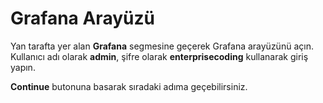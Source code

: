 # Grafana Arayüzü

Yan tarafta yer alan **Grafana** segmesine geçerek Grafana arayüzünü açın. Kullanıcı adı olarak **admin**, şifre olarak **enterprisecoding** kullanarak giriş yapın.

**Continue** butonuna basarak sıradaki adıma geçebilirsiniz.